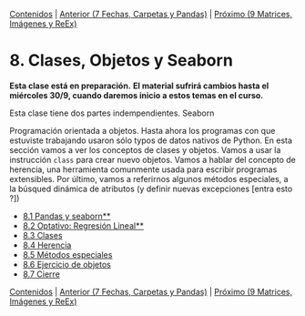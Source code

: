 [Contenidos](../Contenidos.md) \| [Anterior (7 Fechas, Carpetas y Pandas)](../07_datetime_SO_Pandas_sns/00_Resumen.md) \| [Próximo (9 Matrices, Imágenes y ReEx)](../09_Imagenes_y_Objetos/00_Resumen.md)

# 8. Clases, Objetos y Seaborn
**Esta clase está en preparación.**
**El material sufrirá cambios hasta el miércoles 30/9, cuando daremos inicio a estos temas en el curso.**


Esta clase tiene dos partes indempendientes.
Seaborn


Programación orientada a objetos.
Hasta ahora los programas con que estuviste trabajando usaron sólo typos de datos nativos de Python. En esta sección vamos a ver los conceptos de clases y objetos. Vamos a usar la instrucción `class` para crear nuevo objetos. Vamos a hablar del concepto de herencia, una herramienta comunmente usada para escribir programas extensibles. Por último, vamos a referirnos algunos métodos especiales, a la búsqued dinámica de atributos (y definir nuevas excepciones [entra esto ?])



* [8.1 Pandas  y seaborn**](01_Pandas_seaborn.md)
* [8.2 Optativo: Regresión Lineal**](02_OPT_RL.md)
* [8.3 Clases](03_Clases.md)
* [8.4 Herencia](04_Herencia.md)
* [8.5 Métodos especiales](05_Métodos_Especiales.md)
* [8.6 Ejercicio de objetos](06_Ejs_OOP.md)
* [8.7 Cierre](07_Cierre.md)


[Contenidos](../Contenidos.md) \| [Anterior (7 Fechas, Carpetas y Pandas)](../07_datetime_SO_Pandas_sns/00_Resumen.md) \| [Próximo (9 Matrices, Imágenes y ReEx)](../09_Imagenes_y_Objetos/00_Resumen.md)
